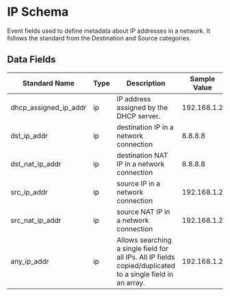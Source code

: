 # IP Schema
Event fields used to define metadata about IP addresses in a network. It follows the standard from the Destination and Source categories.

## Data Fields
|Standard Name|Type|Description|Sample Value|
|---|---|---|---|
| dhcp_assigned_ip_addr | ip | IP address assigned by the DHCP server.                                                                     | 192.168.1.2 |
| dst_ip_addr           | ip | destination IP in a network connection                                                                      | 8.8.8.8     |
| dst_nat_ip_addr       | ip | destination NAT IP in a network connection                                                                  | 8.8.8.8     |
| src_ip_addr           | ip | source IP in a network connection                                                                           | 192.168.1.2 |
| src_nat_ip_addr       | ip | source NAT IP in a network connection                                                                       | 192.168.1.2 |
| any_ip_addr           | ip | Allows searching a single field for all IPs. All IP fields copied/duplicated to a single field in an array. | 192.168.1.2 |
